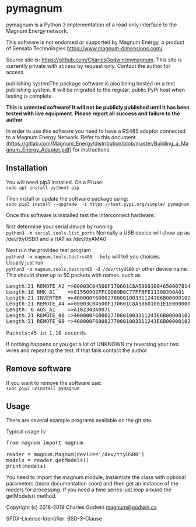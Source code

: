 # pymagnum

pymagnum is a Python 3 implementation of a read only interface to the Magnum Energy network.

This software is not endorsed or supported by Magnum Energy, a product of Sensata Technologies https://www.magnum-dimensions.com/

Source site is: https://github.com/CharlesGodwin/pymagnum. This site is currently private with access by request only. Contact the author for access.

publishing systemThe package software is also being hosted on a test publishing system. It will be migrated to the regular, public PyPi host when testing is complete.

**This is untested software! It will not be publicly published until it has been tested with live equipment. Please report all success and failure to the author**

In order to use this software you need to have a RS485 adaptor connected to a Magnum Energy Network. Refer to this document (https://gitlab.com/Magnum_Energy/distribution/blob/master/Building_a_Magnum_Energy_Adaptor.pdf) for instructions.

## Installation

You will need pip3 installed. On a Pi use:  
`sudo apt install python3-pip`

Then install or update the software package using:  
`sudo pip3 install --upgrade  -i https://test.pypi.org/simple/ pymagnum`

Once this software is installed test the interconnect hardware:

first determine your serial device by running  
`python3 -m serial.tools.list_ports`
Normally a USB device will show up as /dev/ttyUSB0 and a HAT as /dev/ttyAMA0

Next run the provided test program  
`python3 -m magnum.tools.testrs485 --help`   will tell you choices.  
Usually just run  
`python3 -m magnum.tools.testrs485 -d /dev/ttyUSB0` or other device name.  
This should show up to 50 packets with names. such as
<pre>
Length:21 REMOTE_A2 =>00003C04500F170601C8A5860100465000781478A2
Length:18 BMK_81    =>81550992FFC0089B0C77FFBFE11300390A01
Length:21 INVERTER  =>400000F60002780001003311241E6B000001025800
Length:21 REMOTE_A4 =>00003C04500F170601C8A58601001E1E00000000A4
Length: 6 AGS_A1    =>A102343A007C
Length:21 REMOTE_00 =>400000F60002770001003311241E6B000001025800
Length:21 REMOTE_00 =>400000F60002770001003311241E6B000001025800

Packets:45 in 1.10 seconds
</pre>
If nothing happens or you get a lot of UNKNOWN try reversing your two wires and repeating the test. If that fails contact the author

## Remove software
If you want to remove the software use:  
`sudo pip3 uninstall pymagnum`


## Usage
There are several example programs available on the git site.

Typical usage is:  
<pre>
from magnum import magnum

reader = magnum.Magnum(device='/dev/ttyUSB0')
models = reader.getModels()
print(models)
</pre>

You need to import the magnum module, instantiate the class with optional parameters (more documentation soon) and then get an instance of the models for processing. If you need a time series just loop around the getModels() method.

Copyright (c) 2018-2019 Charles Godwin <magnum@godwin.ca>

SPDX-License-Identifier:    BSD-3-Clause